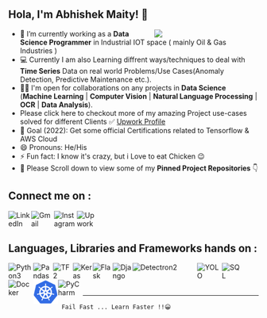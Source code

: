 ## Hola, I'm Abhishek Maity! 👋

<!--
**AbhishekMaity001/AbhishekMaity001** is a ✨ _special_ ✨ repository because its `README.md` (this file) appears on your GitHub profile.& involved in creating POC's on **Computer Vision(Object Detection) UseCases**
I’m currently doing indepth research/exploring different Computer Vision Usecases using different SOTA Models and Frameworks. ( In Love with Detectron 2 ❤️ )
Here are some ideas to get you started:
-->

<img align='right' src="https://png.pngtree.com/png-clipart/20190516/original/pngtree-vector-flat-illustration-of-a-man-working-on-the-computer-png-image_3562999.jpg" width="210">

- 🔭 I’m currently working as a **Data Science Programmer** in Industrial IOT space ( mainly Oil & Gas Industries )  
- 💻 Currently I am also Learning diffrent ways/techniques to deal with **Time Series** Data on real world Problems/Use Cases(Anomaly Detection, Predictive Maintenance etc.).
- 🤝🏻 I'm open for collaborations on any projects in **Data Science** (**Machine Learning** | **Computer Vision** | **Natural Language Processing** | **OCR** | **Data Analysis**).
- Please click here to checkout more of my amazing Project use-cases solved for different Clients ✅ [Upwork Profile](https://www.upwork.com/freelancers/~012680dffc29d73afb)
- 🎯 Goal (2022): Get some official Certifications related to Tensorflow & AWS Cloud
- 😄 Pronouns: He/His
- ⚡ Fun fact: I know it's crazy, but i Love to eat Chicken 😉
- 📌 Please Scroll down to view some of my **Pinned Project Repositories**  👇

## Connect me on :

[<img align="left" alt="LinkedIn" width="46px" src="https://camo.githubusercontent.com/9354d286708efe5450394771240324309cd530a93524c988d92296fa01b4bd7e/68747470733a2f2f696d672e69636f6e73382e636f6d2f636f6c6f722f34382f3030303030302f6c696e6b6564696e2e706e67" />][linkedin]
[<img align="left" alt="Gmail" width="46px" src="https://camo.githubusercontent.com/3519e704bfa3608c44bb981d63331e5163bd0a3bf0ab5fbfbda3a51ada1586a2/68747470733a2f2f696d672e69636f6e73382e636f6d2f666c75656e742f34382f3030303030302f676d61696c2e706e67" />][gmail]
[<img align="left" alt="Instagram" width="46px" src="https://camo.githubusercontent.com/15de05815ac1eacce5ad522291d8fc1e7bc86b2aeb4e90b063a023044efe2a91/68747470733a2f2f696d672e69636f6e73382e636f6d2f666c75656e742f34382f3030303030302f696e7374616772616d2d6e65772e706e67" />][instagram]
[<img align="left" alt="Upwork" width="42px" src="https://avatars.githubusercontent.com/u/11737042?s=200&v=4" />][upwork]

<!-- [<img align="left" alt="LinkedIn" width="22px" src="https://cdn.jsdelivr.net/npm/simple-icons@3.13.0/icons/linkedin.svg" />][linkedin]
[<img align="left" alt="Gmail" width="22px" src="https://cdn.jsdelivr.net/npm/simple-icons@3.13.0/icons/gmail.svg" />][gmail]
[<img align="left" alt="Instagram" width="22px" src="https://cdn.jsdelivr.net/npm/simple-icons@3.13.0/icons/instagram.svg" />][instagram] -->
<br />
<br />


## Languages, Libraries and Frameworks hands on :
<img align="left" alt="Python3" width="50px" src="https://avatars.githubusercontent.com/u/1525981?s=200&v=4" />
<img align="left" alt="Pandas" width="40px" src="https://avatars.githubusercontent.com/u/21206976?s=200&v=4" />
<img align="left" alt="TF2" width="40px" src="https://avatars.githubusercontent.com/u/15658638?s=200&v=4"/>
<img align="left" alt="Keras" width="40px" src="https://raw.githubusercontent.com/valohai/ml-logos/5127528b5baadb77a6ea4b999a47b4e86bf0f98b/keras.svg"/>
<img align="left" alt="Flask" width="40px" src="https://cdn.jsdelivr.net/npm/simple-icons@6.15.0/icons/flask.svg" />
<img align="left" alt="Django" width="40px" src="https://avatars.githubusercontent.com/u/27804?s=200&v=4" />
<img align="left" alt="Detectron2" width="130px" src="https://raw.githubusercontent.com/facebookresearch/detectron2/9258799e4e72786edd67940872e0ed2c4387aac5/.github/Detectron2-Logo-Horz.svg" />
<img align="left" alt="YOLO" width="50px" src="https://i.pinimg.com/originals/c8/4c/d6/c84cd6231804a0759dce57bce4bef01a.png" />

<img align="left" alt="SQL" width="40px" src="https://avatars.githubusercontent.com/u/177543?s=200&v=4" />
<img align="left" alt="Docker" width="50px" src="https://avatars.githubusercontent.com/u/11618900?v=4" />
<img align="left" alt="Kubernetes" width="50px" src="https://github.com/kubernetes/kubernetes/blob/master/logo/logo_with_border.svg" />
<br />
<img align="left" alt="PyCharm" width="50px" src="https://external-preview.redd.it/68RuLLrsBdxbVJLxm3py3YoK6zX0aPIv3qttEhkb0_4.jpg?auto=webp&s=e2c12b1dc5be819f2f076f46454912a3c4bc3f2d"/>


<!-- 
<img align="left" alt="Visual Studio Code" width="35px" src="https://raw.githubusercontent.com/github/explore/80688e429a7d4ef2fca1e82350fe8e3517d3494d/topics/visual-studio-code/visual-studio-code.png"/>
<img align="left" alt="GitHub" width="28px" src="https://raw.githubusercontent.com/github/explore/78df643247d429f6cc873026c0622819ad797942/topics/github/github.png" /> 
<img align="left" alt="Jupyter" width="40px" src="https://avatars1.githubusercontent.com/u/25869250?s=200&v=4" />
-->

<br />
<br />

***

<!-- <summary>:zap: Most Used Languages</summary>
<img align="left" alt="Anna's GitHub Top Languages" src="https://github-readme-stats.vercel.app/api/top-langs/?username=AbhishekMaity001" />
<img align="left" alt="React.js" width="45px" src="https://raw.githubusercontent.com/github/explore/80688e429a7d4ef2fca1e82350fe8e3517d3494d/topics/react/react.png" />

<img align="left" alt="JavaScript" width="30px" src="https://raw.githubusercontent.com/github/explore/80688e429a7d4ef2fca1e82350fe8e3517d3494d/topics/javascript/javascript.png" /> -->

```
 Fail Fast ... Learn Faster !!😀
```


[linkedin]: https://linkedin.com/in/abhishek-maity-a3923716a
[gmail]: https://mail.google.com/mail/u/0/?view=cm&fs=1&to=abhishek.maity97@gmail.com.com&su=SUBJECT&body=BODY&tf=1
[instagram]: https://www.instagram.com/abhishek__maity
[upwork]: https://www.upwork.com/freelancers/~012680dffc29d73afb
